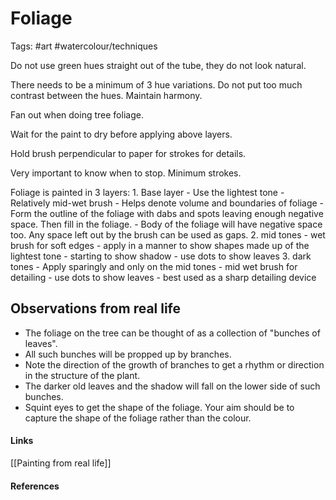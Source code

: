 # Foliage
Tags: #art #watercolour/techniques 

Do not use green hues straight out of the tube, they do not look natural. 

There needs to be a minimum of 3 hue variations. Do not put too much contrast between the hues. Maintain harmony.

Fan out when doing tree foliage.

Wait for the paint to dry before applying above layers.

Hold brush perpendicular to paper for strokes for details.

Very important to know when to stop. Minimum strokes.

Foliage is painted in 3 layers:
	1. Base layer 
		- Use the lightest tone
		- Relatively mid-wet brush
		- Helps denote volume and boundaries of foliage
		- Form the outline of the foliage with dabs and spots leaving enough negative space. Then fill in the foliage.
		- Body of the foliage will have negative space too. Any space left out by the brush can be used as gaps.
	2. mid tones
		- wet brush for soft edges
		- apply in a manner to show shapes made up of the lightest tone
		- starting to show shadow
		- use dots to show leaves
	3. dark tones
		- Apply sparingly and only on the mid tones
		- mid wet brush for detailing
		- use dots to show leaves
		- best used as a sharp detailing device


## Observations from real life
- The foliage on the tree can be thought of as a collection of "bunches of leaves".
- All such bunches will be propped up by branches.
- Note the direction of the growth of branches to get a rhythm or direction in the structure of the plant.
- The darker old leaves and the shadow will fall on the lower side of such bunches.
- Squint eyes to get the shape of the foliage. Your aim should be to capture the shape of the foliage rather than the colour.

#### Links
[[Painting from real life]]
#### References